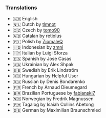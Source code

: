 ### Translations
* 🇬🇧 English
* 🇳🇱 Dutch by [tlmnot](https://github.com/tlmnot)
* 🇨🇿 Czech by [tomo90](https://github.com/tomo90)
* 🇦🇩 Catalan by retiolus
* 🇵🇱 Polish by [ZiomaleQ](https://github.com/ZiomaleQ)
* 🇮🇩 Indonesian by [zmni](https://github.com/zmni)
* 🇮🇹 Italian by Luigi Sforza
* 🇪🇸 Spanish by Jose Casas
* 🇺🇦 Ukrainian by Alex Shpak
* 🇸🇪 Swedish by Erik Lindström
* 🇭🇺 Hungarian by Helpful User
* 🇷🇺 Russian by Denis Bondarenko
* 🇫🇷 French by Arnaud Dieumegard
* 🇧🇷 Brazilian Portuguese by [fabianski7](https://github.com/fabianski7)
* 🇳🇴 Norwegian by Fredrik Magnussen
* 🇵🇭 Tagalog by Isaiah Collins Abetong
* 🇩🇪 German by Maximilian Braunschmied